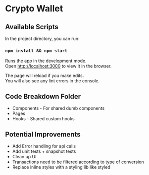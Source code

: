 # Crypto Wallet

## Available Scripts

In the project directory, you can run:

### `npm install && npm start`

Runs the app in the development mode.\
Open [http://localhost:3000](http://localhost:3000) to view it in the browser.

The page will reload if you make edits.\
You will also see any lint errors in the console.

## Code Breakdown Folder
- Components - For shared dumb components
- Pages 
- Hooks - Shared custom hooks

## Potential Improvements
- Add Error handling for api calls
- Add unit tests + snapshot tests
- Clean up UI
- Transactions need to be filtered according to type of conversion
- Replace inline styles with a styling lib like styled